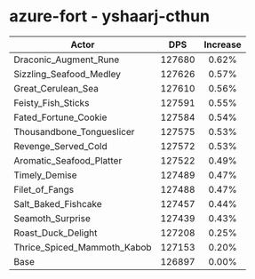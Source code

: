 # azure-fort - yshaarj-cthun
| Actor | DPS | Increase |
|---|:---:|:---:|
|Draconic_Augment_Rune|127680|0.62%|
|Sizzling_Seafood_Medley|127626|0.57%|
|Great_Cerulean_Sea|127610|0.56%|
|Feisty_Fish_Sticks|127591|0.55%|
|Fated_Fortune_Cookie|127584|0.54%|
|Thousandbone_Tongueslicer|127575|0.53%|
|Revenge_Served_Cold|127572|0.53%|
|Aromatic_Seafood_Platter|127522|0.49%|
|Timely_Demise|127489|0.47%|
|Filet_of_Fangs|127488|0.47%|
|Salt_Baked_Fishcake|127457|0.44%|
|Seamoth_Surprise|127439|0.43%|
|Roast_Duck_Delight|127208|0.25%|
|Thrice_Spiced_Mammoth_Kabob|127153|0.20%|
|Base|126897|0.00%|
